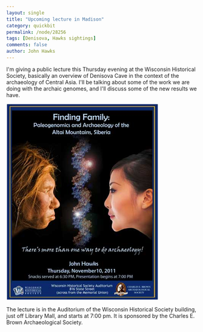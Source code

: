 ```yaml
---
layout: single 
title: "Upcoming lecture in Madison" 
category: quickbit
permalink: /node/28256
tags: [Denisova, Hawks sightings] 
comments: false 
author: John Hawks 
---
```


I'm giving a public lecture this Thursday evening at the Wisconsin Historical Society, basically an overview of Denisova Cave in the context of the archaeology of Central Asia. I'll be talking about some of the work we are doing with the archaic genomes, and I'll discuss some of the new results we have. 

<div class="middle-picture">
<img src="/graphics/hawks-wisconsin-historial-society-poster-2011.jpg" />
</div>

The lecture is in the Auditorium of the Wisconsin Historical Society building, just off Library Mall, and starts at 7:00 pm. It is sponsored by the Charles E. Brown Archaeological Society. 

